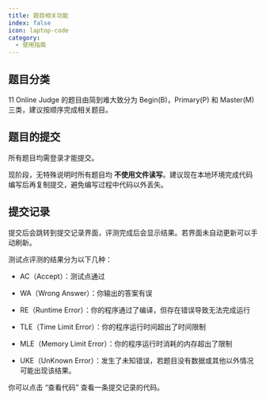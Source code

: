 ```yaml
---
title: 题目相关功能
index: false
icon: laptop-code
category:
  - 使用指南
---
```


## 题目分类

11 Online Judge 的题目由简到难大致分为 Begin(B)，Primary(P) 和 Master(M) 三类，建议按顺序完成相关题目。

## 题目的提交

所有题目均需登录才能提交。

现阶段，无特殊说明时所有题目均 **不使用文件读写**。建议现在本地环境完成代码编写后再复制提交，避免编写过程中代码以外丢失。

## 提交记录

提交后会跳转到提交记录界面，评测完成后会显示结果。若界面未自动更新可以手动刷新。

测试点评测的结果分为以下几种：

- AC（Accept）：测试点通过

- WA（Wrong Answer）：你输出的答案有误

- RE（Runtime Error）：你的程序通过了编译，但存在错误导致无法完成运行

- TLE（Time Limit Error）：你的程序运行时间超出了时间限制

- MLE（Memory Limit Error）：你的程序运行时消耗的内存超出了限制

- UKE（UnKnown Error）：发生了未知错误，若题目没有数据或其他以外情况可能出现该结果。

你可以点击 “查看代码” 查看一条提交记录的代码。

